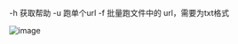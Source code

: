 -h 获取帮助
-u 跑单个url
-f 批量跑文件中的
url，需要为txt格式



![image](https://github.com/qs119/weakPassWord/assets/143074431/0031328c-9f1f-4533-a9fc-e6ea1452ca97)

